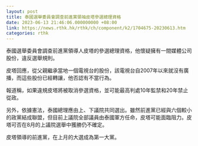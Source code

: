 ```yaml
---
layout: post
title: 泰國選舉委員會調查前進黨領袖皮塔參選總理資格
date: 2023-06-13 21:46:06.000000000 +08:00
link: https://news.rthk.hk/rthk/ch/component/k2/1704675-20230613.htm
categories: rthk
---
```


泰國選舉委員會調查前進黨領導人皮塔的參選總理資格，他懷疑擁有一間媒體公司股份，違反選舉規則。

皮塔回應，從父親繼承當地一個電視台的股份，該電視台自2007年以來就沒有廣播，而這些股份已經轉讓，他否認有不當行為。

報道稱，如果違規皮塔將被取消參選資格，並可能最高判處10年監禁和20年禁止從政。

另外，依據憲法，泰國總理應由上、下議院共同選出。雖然前進黨已經與六個較小的政黨結成聯盟，但目前上議院全部議員由泰國軍方任命，皮塔可能面臨阻力。皮塔可否在8月的上議院選舉中獲勝仍不確定。

皮塔領導的前進黨，在上月的大選成為第一大黨。
